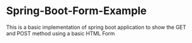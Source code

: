 # Spring-Boot-Form-Example
This is a basic implementation of spring boot application to show the GET and POST method using a basic HTML Form
